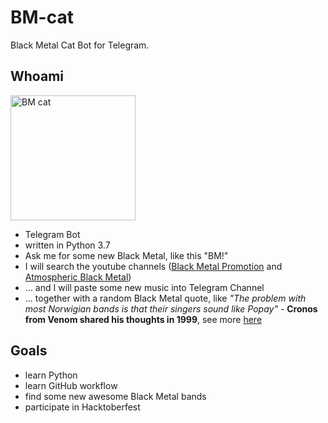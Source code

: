 # BM-cat

Black Metal Cat Bot for Telegram.

## Whoami

<img src="https://user-images.githubusercontent.com/2839811/47450333-4589fb80-d7c5-11e8-85e9-9d242fc01063.jpg" alt="BM cat" width="200" height="200">  

- Telegram Bot
- written in Python 3.7
- Ask me for some new Black Metal, like this "BM!"
- I will search the youtube channels ([Black Metal Promotion](https://www.youtube.com/channel/UCzCWehBejA23yEz3zp7jlcg) and [Atmospheric Black Metal](https://www.youtube.com/channel/UCDLkzWN1rHY4eYkGnVruHVw))
- ... and I will paste some new music into Telegram Channel
- ... together with a random Black Metal quote, like *"The problem with most Norwigian bands is that their singers sound like Popay"* - **Cronos from Venom shared his thoughts in 1999**, see more [here](https://steemit.com/music/@worldofmusic/black-metal-most-creepy-quotes)

## Goals

- learn Python
- learn GitHub workflow
- find some new awesome Black Metal bands
- participate in Hacktoberfest
